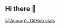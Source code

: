 ## Hi there 👋

[![Anurag's GitHub stats](https://github-readme-stats.vercel.app/api?username=Nicolas-BB&theme=radical)](https://github.com/anuraghazra/github-readme-stats)

